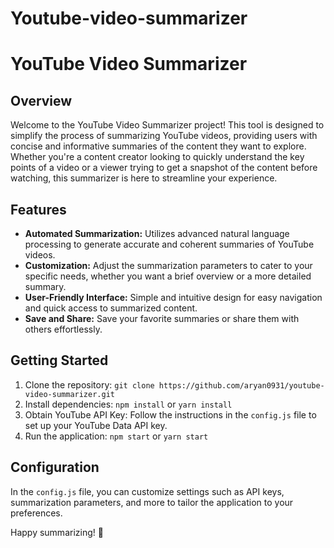 # Youtube-video-summarizer
# YouTube Video Summarizer

## Overview

Welcome to the YouTube Video Summarizer project! This tool is designed to simplify the process of summarizing YouTube videos, providing users with concise and informative summaries of the content they want to explore. Whether you're a content creator looking to quickly understand the key points of a video or a viewer trying to get a snapshot of the content before watching, this summarizer is here to streamline your experience.

## Features

- **Automated Summarization:** Utilizes advanced natural language processing to generate accurate and coherent summaries of YouTube videos.
- **Customization:** Adjust the summarization parameters to cater to your specific needs, whether you want a brief overview or a more detailed summary.
- **User-Friendly Interface:** Simple and intuitive design for easy navigation and quick access to summarized content.
- **Save and Share:** Save your favorite summaries or share them with others effortlessly.

## Getting Started

1. Clone the repository: `git clone https://github.com/aryan0931/youtube-video-summarizer.git`
2. Install dependencies: `npm install` or `yarn install`
3. Obtain YouTube API Key: Follow the instructions in the `config.js` file to set up your YouTube Data API key.
4. Run the application: `npm start` or `yarn start`

## Configuration

In the `config.js` file, you can customize settings such as API keys, summarization parameters, and more to tailor the application to your preferences.





Happy summarizing! 🚀
